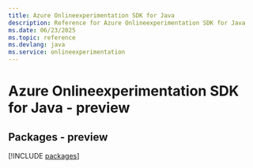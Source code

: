 ```yaml
---
title: Azure Onlineexperimentation SDK for Java
description: Reference for Azure Onlineexperimentation SDK for Java
ms.date: 06/23/2025
ms.topic: reference
ms.devlang: java
ms.service: onlineexperimentation
---
```

# Azure Onlineexperimentation SDK for Java - preview
## Packages - preview
[!INCLUDE [packages](onlineexperimentation-index.md)]
